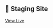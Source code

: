 ## 🚀 Staging Site
[View Live]([https://your-staging-url.com](https://passwordgeneratorprojectlayao.netlify.app/))
